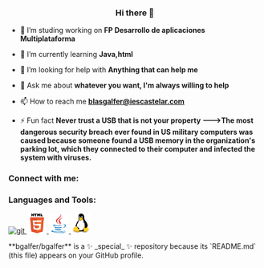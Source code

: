 <h3 align="center">Hi there 👋</h3>

- 🔭 I’m studing working on **FP Desarrollo de aplicaciones Multiplataforma**

- 🌱 I’m currently learning **Java,html**

- 🤝 I’m looking for help with **Anything that can help me**

- 💬 Ask me about **whatever you want, I'm always willing to help**

- 📫 How to reach me **blasgalfer@iescastelar.com**

- ⚡ Fun fact **Never trust a USB that is not your property --->The most dangerous security breach ever found in US military computers was caused because someone found a USB memory in the organization's parking lot, which they connected to their computer and infected the system with viruses.**

<h3 align="left">Connect with me:</h3>
<p align="left">
</p>

<h3 align="left">Languages and Tools:</h3>
<p align="left"> <a href="https://git-scm.com/" target="_blank" rel="noreferrer"> <img src="https://www.vectorlogo.zone/logos/git-scm/git-scm-icon.svg" alt="git" width="40" height="40"/> </a> <a href="https://www.w3.org/html/" target="_blank" rel="noreferrer"> <img src="https://raw.githubusercontent.com/devicons/devicon/master/icons/html5/html5-original-wordmark.svg" alt="html5" width="40" height="40"/> </a> <a href="https://www.java.com" target="_blank" rel="noreferrer"> <img src="https://raw.githubusercontent.com/devicons/devicon/master/icons/java/java-original.svg" alt="java" width="40" height="40"/> </a> <a href="https://www.linux.org/" target="_blank" rel="noreferrer"> <img src="https://raw.githubusercontent.com/devicons/devicon/master/icons/linux/linux-original.svg" alt="linux" width="40" height="40"/> </a> </p>
**bgalfer/bgalfer** is a ✨ _special_ ✨ repository because its `README.md` (this file) appears on your GitHub profile.
